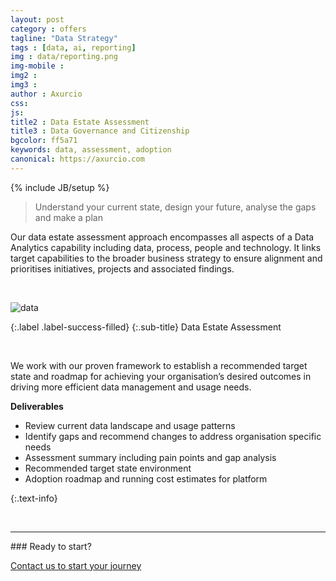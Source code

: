 ```yaml
---
layout: post
category : offers
tagline: "Data Strategy"
tags : [data, ai, reporting]
img : data/reporting.png
img-mobile : 
img2 : 
img3 : 
author : Axurcio
css: 
js: 
title2 : Data Estate Assessment
title3 : Data Governance and Citizenship
bgcolor: ff5a71
keywords: data, assessment, adoption
canonical: https://axurcio.com
---
```

{% include JB/setup %}

> Understand your current state, design your future, analyse the gaps and make a plan  
<!--more-->  

Our data estate assessment approach encompasses all aspects of a Data Analytics capability including data, process, people and technology. It links target capabilities to the broader business strategy to ensure alignment and prioritises initiatives, projects and associated findings.
<br />    
 
 
<br />    

![data](https://www.axurcio.com/assets/images/data/data-estate-assessment.png)

{:.label .label-success-filled}
{:.sub-title}
Data Estate Assessment

<br />

We work with our proven framework to establish a recommended target state and roadmap for achieving your organisation’s desired outcomes in driving more efficient data management and usage needs.

**Deliverables**

* Review current data landscape and usage patterns
* Identify gaps and recommend changes to address organisation specific needs
* Assessment summary including pain points and gap analysis
* Recommended target state environment
* Adoption roadmap and running cost estimates for platform


{:.text-info}
<br />    

<br />
<hr />
### Ready to start?  

[Contact us to start your journey](/contact)